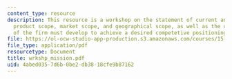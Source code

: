 ```yaml
---
content_type: resource
description: This resource is a workshop on the statement of current and future expected
  product scope, market scope, and geographical scope, as well as the unique competencies
  of the firm must develop to achieve a desired competetive positioning.
file: https://ol-ocw-studio-app-production.s3.amazonaws.com/courses/15-904-strategic-management-ii-fall-2005/4abed0357d6b0be2db3818cfe9b87162_wrkshp_mission.pdf
file_type: application/pdf
resourcetype: Document
title: wrkshp_mission.pdf
uid: 4abed035-7d6b-0be2-db38-18cfe9b87162
---
```

